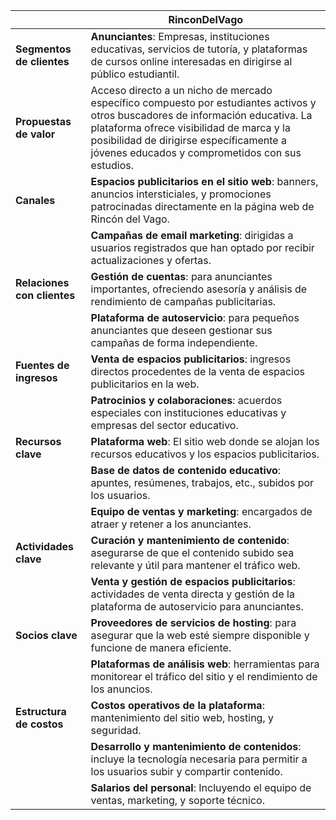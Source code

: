 
||RinconDelVago
|-|-|
**Segmentos de clientes**|**Anunciantes**: Empresas, instituciones educativas, servicios de tutoría, y plataformas de cursos online interesadas en dirigirse al público estudiantil.
**Propuestas de valor**|Acceso directo a un nicho de mercado específico compuesto por estudiantes activos y otros buscadores de información educativa. La plataforma ofrece visibilidad de marca y la posibilidad de dirigirse específicamente a jóvenes educados y comprometidos con sus estudios.
**Canales**|**Espacios publicitarios en el sitio web**: banners, anuncios intersticiales, y promociones patrocinadas directamente en la página web de Rincón del Vago.
||**Campañas de email marketing**: dirigidas a usuarios registrados que han optado por recibir actualizaciones y ofertas.
**Relaciones con clientes**|**Gestión de cuentas**: para anunciantes importantes, ofreciendo asesoría y análisis de rendimiento de campañas publicitarias.
||**Plataforma de autoservicio**: para pequeños anunciantes que deseen gestionar sus campañas de forma independiente.
**Fuentes de ingresos**|**Venta de espacios publicitarios**: ingresos directos procedentes de la venta de espacios publicitarios en la web.
||**Patrocinios y colaboraciones**: acuerdos especiales con instituciones educativas y empresas del sector educativo.
|**Recursos clave**|**Plataforma web**: El sitio web donde se alojan los recursos educativos y los espacios publicitarios.
||**Base de datos de contenido educativo**: apuntes, resúmenes, trabajos, etc., subidos por los usuarios.
||**Equipo de ventas y marketing**: encargados de atraer y retener a los anunciantes.
**Actividades clave**|**Curación y mantenimiento de contenido**: asegurarse de que el contenido subido sea relevante y útil para mantener el tráfico web.
||**Venta y gestión de espacios publicitarios**: actividades de venta directa y gestión de la plataforma de autoservicio para anunciantes.
|**Socios clave**|**Proveedores de servicios de hosting**: para asegurar que la web esté siempre disponible y funcione de manera eficiente.
||**Plataformas de análisis web**: herramientas para monitorear el tráfico del sitio y el rendimiento de los anuncios.
|**Estructura de costos**|**Costos operativos de la plataforma**: mantenimiento del sitio web, hosting, y seguridad.
||**Desarrollo y mantenimiento de contenidos**: incluye la tecnología necesaria para permitir a los usuarios subir y compartir contenido.
||**Salarios del personal**: Incluyendo el equipo de ventas, marketing, y soporte técnico.
